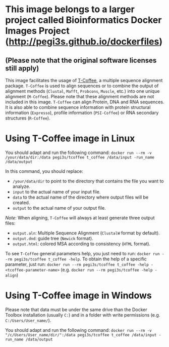 # This image belongs to a larger project called Bioinformatics Docker Images Project (http://pegi3s.github.io/dockerfiles)
## (Please note that the original software licenses still apply)

This image facilitates the usage of [T-Coffee](http://www.tcoffee.org/Projects/tcoffee/index.html), a multiple sequence alignment package. `T-Coffee` is used to align sequences or to combine the output of alignment methods (`Clustal`, `Mafft`, `Probcons`, `Muscle`, etc.) into one unique alignment (`M-Coffee`). Please note that these alignment methods are not included in this image. 
`T-Coffee` can align Protein, DNA and RNA sequences. It is also able to combine sequence information with protein structural information (`Expresso`), profile information (`PSI-Coffee`) or RNA secondary structures (`R-Coffee`).

# Using T-Coffee image in Linux

You should adapt and run the following command: `docker run --rm -v /your/data/dir:/data pegi3s/tcoffee t_coffee /data/input -run_name /data/output`

In this command, you should replace:
- `/your/data/dir` to point to the directory that contains the file you want to analyze.
- `input` to the actual name of your input file.
- `data` to the actual name of the directory where output files will be created.
- `output` to the actual name of your output file.

*Note*: When aligning, `T-Coffee` will always at least generate three output files:
- `output.aln`: Multiple Sequence Alignment (`ClustalW` format by default).
- `output.dnd`: guide tree (`Newick` format).
- `output.html`: colored MSA according to consistency (`HTML` format).

To see `T-Coffee` general parameters help, you just need to run: `docker run --rm pegi3s/tcoffee t_coffee -help`. To obtain the help of a specific parameter, just run: `docker run --rm pegi3s/tcoffee t_coffee -help -<tcoffee-parameter-name>` (e.g. `docker run --rm pegi3s/tcoffee -help -align`)

# Using T-Coffee image in Windows

Please note that data must be under the same drive than the Docker Toolbox installation (usually `C:`) and in a folder with write permissions (e.g. `C:/Users/User_name/`).

You should adapt and run the following command: `docker run --rm -v "/c/Users/User_name/dir/":/data pegi3s/tcoffee t_coffee /data/input -run_name /data/output`
